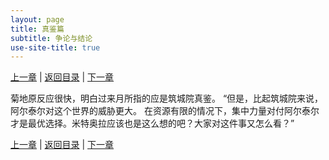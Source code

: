 ```yaml
---
layout: page
title: 真鉴篇
subtitle: 争论与结论
use-site-title: true
---
```


[上一章](/Novels/Rec/wiser-wake) | [返回目录](/Novels/Rec/index) | [下一章](/Novels/Rec/trap) 

菊地原反应很快，明白过来月所指的应是筑城院真鉴。
“但是，比起筑城院来说，阿尔泰尔对这个世界的威胁更大。
在资源有限的情况下，集中力量对付阿尔泰尔才是最优选择。米特奥拉应该也是这么想的吧？大家对这件事又怎么看？”








[上一章](/Novels/Rec/wiser-wake) | [返回目录](/Novels/Rec/index) | [下一章](/Novels/Rec/trap) 

